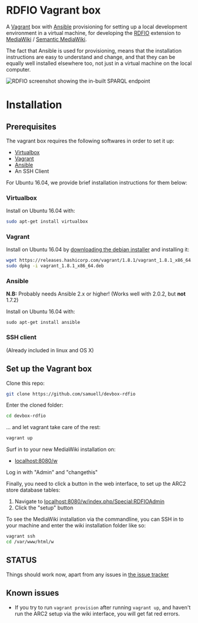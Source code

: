 # RDFIO Vagrant box

A [Vagrant](https://www.vagrantup.com/) box with
[Ansible](https://www.ansible.com/) provisioning for setting up a local
development environment in a virtual machine, for developing the
[RDFIO](https://github.com/rdfio/RDFIO) extension to
[MediaWiki](https://www.mediawiki.org) / [Semantic MediaWiki](https://www.semantic-mediawiki.org).

The fact that Ansible is used for provisioning, means that the installation
instructions are easy to understand and change, and that they can be equally
well installed elsewhere too, not just in a virtual machine on the local
computer.

![RDFIO screenshot showing the in-built SPARQL endpoint](http://i.imgur.com/PMMIHZ4.png)

# Installation

## Prerequisites

The vagrant box requires the following softwares in order to set it up:

- [Virtualbox](https://www.virtualbox.org/)
- [Vagrant](https://www.vagrantup.com/)
- [Ansible](https://www.ansible.com/)
- An SSH Client

For Ubuntu 16.04, we provide brief installation instructions for them below:

### Virtualbox

Install on Ubuntu 16.04 with:

```bash
sudo apt-get install virtualbox
```

### Vagrant

Install on Ubuntu 16.04 by [downloading the debian installer](https://www.vagrantup.com/downloads.html) and installing it:

```bash
wget https://releases.hashicorp.com/vagrant/1.8.1/vagrant_1.8.1_x86_64.deb
sudo dpkg -i vagrant_1.8.1_x86_64.deb
```

### Ansible

**N.B:** Probably needs Ansible 2.x or higher! (Works well with 2.0.2, but **not** 1.7.2)

Install on Ubuntu 16.04 with:

```
sudo apt-get install ansible
```

### SSH client

(Already included in linux and OS X)

## Set up the Vagrant box

Clone this repo:

```bash
git clone https://github.com/samuell/devbox-rdfio
```
Enter the cloned folder:

```bash
cd devbox-rdfio
```

... and let vagrant take care of the rest:

```bash
vagrant up
```

Surf in to your new MediaWiki installation on:

* [localhost:8080/w](http://localhost:8080/w)

Log in with "Admin" and "changethis"

Finally, you need to click a button in the web interface, to set up the ARC2 store database tables:

1. Navigate to [localhost:8080/w/index.php/Special:RDFIOAdmin](http://localhost:8080/w/index.php/Special:RDFIOAdmin)
2. Click the "setup" button

To see the MediaWiki installation via the commandline, you can SSH in to your machine and enter the wiki installation folder like so:

```bash
vagrant ssh
cd /var/www/html/w
```

## STATUS

Things should work now, apart from any issues in [the issue tracker](https://github.com/rdfio/RDFIO/issues)

## Known issues

- If you try to run `vagrant provision` after running `vagrant up`, and haven't
  run the ARC2 setup via the wiki interface, you will get fat red errors.
